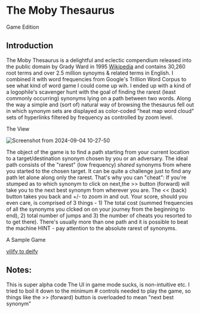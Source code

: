 

# The Moby Thesaurus
Game Edition

## Introduction

The Moby Thesaurus is a delightful and eclectic compendium released into the public domain by Grady Ward in 1995 [Wikipedia](https://en.wikipedia.org/wiki/Moby_Project) and contains 30,260 root terms and over 2.5 million synoyms & related terms in English. I combined it with word frequencies from Google's Trillion Word Corpus to see what kind of word game I could come up wih. I ended up with a kind of a logophile's scavenger hunt with the goal of finding the rarest (least commonly occurring) synonyms lying on a path between two words. Along the way a simple and (sort of) natural way of browsing the thesaurus fell out in which synonym sets are displayed as color-coded "heat map word cloud" sets of hyperlinks filtered by frequency as controlled by zoom level.

The View

![Screenshot from 2024-09-04 10-27-50](https://github.com/user-attachments/assets/e99c6011-fcc1-4133-96ab-bb9f1a434072)

The object of the game is to find a path starting from your current location to a target/destination synonym chosen by you or an adversary. The ideal path consists of the "rarest" (low frequency) *shared* synonyms from where you started to the chosen target. It can be quite a challenge just to find any path let alone along only the rarest. That's why you can "cheat": If you're stumped as to which synonym to click on next,the >> button (forward) will take you to the next best synonym from wherever you are. The << (back) button takes you back and +/- to zoom in and out. Your score, should you even care, is comprised of 3 things - 1) The total cost (summed frequencies of all the synonyms you clcked on on your journey from the beginning to end), 2) total number of jumps and 3) the number of cheats you resorted to to get there). There's usually more than one path and it is possible to beat the machine HINT - pay attention to the absolute rarest of synonyms.

A Sample Game

[vilify to deify](https://github.com/user-attachments/assets/bfde92c3-4e6f-4b77-99fc-f33bc2ef84c8)


## Notes:
This is super alpha code
The UI in game mode sucks, is non-intuitive etc. I tried to boil it down to the minimum # controls needed to play the game, so things like the >> (forward) button is overloaded to mean "next best synonym" 








